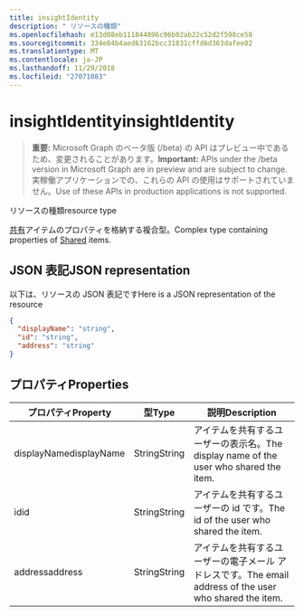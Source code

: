 ```yaml
---
title: insightIdentity
description: " リソースの種類"
ms.openlocfilehash: e13d08eb111844896c96b02ab22c52d2f598ce58
ms.sourcegitcommit: 334e84b4aed63162bcc31831cffd6d363dafee02
ms.translationtype: MT
ms.contentlocale: ja-JP
ms.lasthandoff: 11/29/2018
ms.locfileid: "27071083"
---
```

# <a name="insightidentity"></a><span data-ttu-id="2b165-103">insightIdentity</span><span class="sxs-lookup"><span data-stu-id="2b165-103">insightIdentity</span></span>

> <span data-ttu-id="2b165-104">**重要:** Microsoft Graph のベータ版 (/beta) の API はプレビュー中であるため、変更されることがあります。</span><span class="sxs-lookup"><span data-stu-id="2b165-104">**Important:** APIs under the /beta version in Microsoft Graph are in preview and are subject to change.</span></span> <span data-ttu-id="2b165-105">実稼働アプリケーションでの、これらの API の使用はサポートされていません。</span><span class="sxs-lookup"><span data-stu-id="2b165-105">Use of these APIs in production applications is not supported.</span></span>

 <span data-ttu-id="2b165-106">リソースの種類</span><span class="sxs-lookup"><span data-stu-id="2b165-106">resource type</span></span>

<span data-ttu-id="2b165-107">[共有](insights-shared.md)アイテムのプロパティを格納する複合型。</span><span class="sxs-lookup"><span data-stu-id="2b165-107">Complex type containing properties of [Shared](insights-shared.md) items.</span></span> 

## <a name="json-representation"></a><span data-ttu-id="2b165-108">JSON 表記</span><span class="sxs-lookup"><span data-stu-id="2b165-108">JSON representation</span></span>
<span data-ttu-id="2b165-109">以下は、リソースの JSON 表記です</span><span class="sxs-lookup"><span data-stu-id="2b165-109">Here is a JSON representation of the resource</span></span>

```json
{
  "displayName": "string",
  "id": "string",
  "address": "string"
}
```

## <a name="properties"></a><span data-ttu-id="2b165-110">プロパティ</span><span class="sxs-lookup"><span data-stu-id="2b165-110">Properties</span></span>

| <span data-ttu-id="2b165-111">プロパティ</span><span class="sxs-lookup"><span data-stu-id="2b165-111">Property</span></span>              | <span data-ttu-id="2b165-112">型</span><span class="sxs-lookup"><span data-stu-id="2b165-112">Type</span></span>          | <span data-ttu-id="2b165-113">説明</span><span class="sxs-lookup"><span data-stu-id="2b165-113">Description</span></span>  |
| -------------         |-----------    | -------------|
| <span data-ttu-id="2b165-114">displayName</span><span class="sxs-lookup"><span data-stu-id="2b165-114">displayName</span></span>       | <span data-ttu-id="2b165-115">String</span><span class="sxs-lookup"><span data-stu-id="2b165-115">String</span></span>          | <span data-ttu-id="2b165-116">アイテムを共有するユーザーの表示名。</span><span class="sxs-lookup"><span data-stu-id="2b165-116">The display name of the user who shared the item.</span></span> |
| <span data-ttu-id="2b165-117">id</span><span class="sxs-lookup"><span data-stu-id="2b165-117">id</span></span>              | <span data-ttu-id="2b165-118">String</span><span class="sxs-lookup"><span data-stu-id="2b165-118">String</span></span>        | <span data-ttu-id="2b165-119">アイテムを共有するユーザーの id です。</span><span class="sxs-lookup"><span data-stu-id="2b165-119">The id of the user who shared the item.</span></span>     |
| <span data-ttu-id="2b165-120">address</span><span class="sxs-lookup"><span data-stu-id="2b165-120">address</span></span>             | <span data-ttu-id="2b165-121">String</span><span class="sxs-lookup"><span data-stu-id="2b165-121">String</span></span>      | <span data-ttu-id="2b165-122">アイテムを共有するユーザーの電子メール アドレスです。</span><span class="sxs-lookup"><span data-stu-id="2b165-122">The email address of the user who shared the item.</span></span>  |
